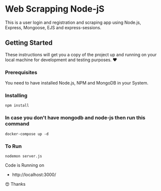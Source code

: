 # Web Scrapping Node-jS

This is a user login and registration and scraping app using Node.js, Express, Mongoose, EJS and express-sessions. 

## Getting Started

These instructions will get you a copy of the project up and running on your local machine for development and testing purposes. :heart:

### Prerequisites

You need to have installed Node.js, NPM and MongoDB in your System.

### Installing
```
npm install
```
### In case you don't have mongodb and node-js then run this command

```
docker-compose up -d
```

### To Run
```
nodemon server.js
```

Code is Running on 
+ http://localhost:3000/

:heart_eyes: Thanks
